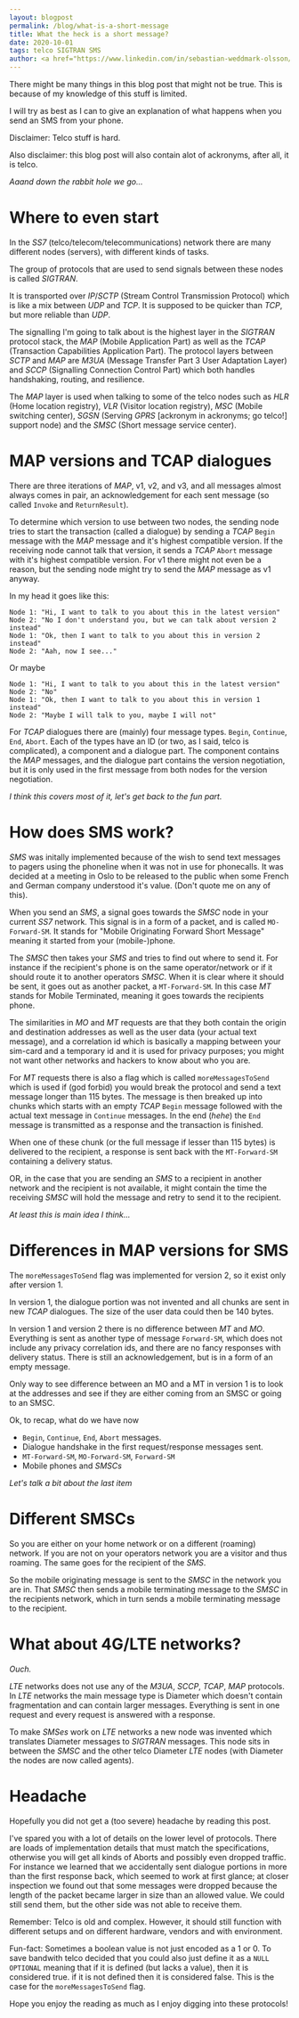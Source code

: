 ```yaml
---
layout: blogpost
permalink: /blog/what-is-a-short-message
title: What the heck is a short message?
date: 2020-10-01
tags: telco SIGTRAN SMS
author: <a href="https://www.linkedin.com/in/sebastian-weddmark-olsson/">Sebastian Weddmark Olsson</a>, Telco newb
---
```


There might be many things in this blog post that might not be
true. This is because of my knowledge of this stuff is limited.

I will try as best as I can to give an explanation of what happens
when you send an SMS from your phone.

Disclaimer: Telco stuff is hard.

Also disclaimer: this blog post will also contain alot of ackronyms,
after all, it is telco.

_Aaand down the rabbit hole we go..._

# Where to even start

In the *SS7* (telco/telecom/telecommunications) network there are many
different nodes (servers), with different kinds of tasks.

The group of protocols that are used to send signals between these
nodes is called *SIGTRAN*.

It is transported over *IP*/*SCTP* (Stream Control Transmission Protocol)
which is like a mix between *UDP* and *TCP*. It is supposed to be quicker
than *TCP*, but more reliable than *UDP*.

The signalling I'm going to talk about is the highest layer in the
*SIGTRAN* protocol stack, the *MAP* (Mobile Application Part) as well as
the *TCAP* (Transaction Capabilities Application Part). The protocol
layers between *SCTP* and *MAP* are *M3UA* (Message Transfer Part 3 User
Adaptation Layer) and *SCCP* (Signalling Connection Control Part) which
both handles handshaking, routing, and resilience.

The *MAP* layer is used when talking to some of the telco nodes such
as *HLR* (Home location registry), *VLR* (Visitor location registry),
*MSC* (Mobile switching center), *SGSN* (Serving *GPRS* [ackronym in
ackronyms; go telco!] support node) and the *SMSC* (Short message
service center).

# MAP versions and TCAP dialogues

There are three iterations of *MAP*, v1, v2, and v3, and all messages
almost always comes in pair, an acknowledgement for each sent message
(so called `Invoke` and `ReturnResult`).

To determine which version to use between two nodes, the sending node
tries to start the transaction (called a dialogue) by sending a *TCAP*
`Begin` message with the *MAP* message and it's highest compatible
version. If the receiving node cannot talk that version, it sends a
*TCAP* `Abort` message with it's highest compatible version. For v1 there
might not even be a reason, but the sending node might try to send the
*MAP* message as v1 anyway.

In my head it goes like this:

```
Node 1: "Hi, I want to talk to you about this in the latest version"
Node 2: "No I don't understand you, but we can talk about version 2 instead"
Node 1: "Ok, then I want to talk to you about this in version 2 instead"
Node 2: "Aah, now I see..."
```

Or maybe

```
Node 1: "Hi, I want to talk to you about this in the latest version"
Node 2: "No"
Node 1: "Ok, then I want to talk to you about this in version 1 instead"
Node 2: "Maybe I will talk to you, maybe I will not"
```

For *TCAP* dialogues there are (mainly) four message types.  `Begin`,
`Continue`, `End`, `Abort`. Each of the types have an ID (or two, as I
said, telco is complicated), a component and a dialogue part. The
component contains the *MAP* messages, and the dialogue part contains
the version negotiation, but it is only used in the first message from
both nodes for the version negotiation.

_I think this covers most of it, let's get back to the fun part._

# How does SMS work?

*SMS* was initally implemented because of the wish to send text
messages to pagers using the phoneline when it was not in use for
phonecalls. It was decided at a meeting in Oslo to be released to the
public when some French and German company understood it's
value. (Don't quote me on any of this).

When you send an *SMS*, a signal goes towards the *SMSC* node in your
current *SS7* network. This signal is in a form of a packet, and is
called `MO-Forward-SM`. It stands for "Mobile Originating Forward Short
Message" meaning it started from your (mobile-)phone.

The *SMSC* then takes your *SMS* and tries to find out where to send
it. For instance if the recipient's phone is on the same
operator/network or if it should route it to another operators
*SMSC*. When it is clear where it should be sent, it goes out as another
packet, a `MT-Forward-SM`. In this case *MT* stands for Mobile Terminated,
meaning it goes towards the recipients phone.

The similarities in *MO* and *MT* requests are that they both contain the
origin and destination addresses as well as the user data (your actual
text message), and a correlation id which is basically a mapping
between your sim-card and a temporary id and it is used for privacy
purposes; you might not want other networks and hackers to know about
who you are.

For *MT* requests there is also a flag which is called
`moreMessagesToSend` which is used if (god forbid) you would break the
protocol and send a text message longer than 115 bytes. The message is
then breaked up into chunks which starts with an empty *TCAP* `Begin`
message followed with the actual text message in `Continue`
messages. In the end (_hehe_) the `End` message is transmitted as a
response and the transaction is finished.

When one of these chunk (or the full message if lesser than 115 bytes)
is delivered to the recipient, a response is sent back with the
`MT-Forward-SM` containing a delivery status.

OR, in the case that you are sending an *SMS* to a recipient in another
network and the recipient is not available, it might contain the time
the receiving *SMSC* will hold the message and retry to send it to the
recipient.

_At least this is main idea I think..._

# Differences in MAP versions for SMS

The `moreMessagesToSend` flag was implemented for version 2, so it exist
only after version 1.

In version 1, the dialogue portion was not invented and all chunks are
sent in new *TCAP* dialogues. The size of the user data could then
be 140 bytes.

In version 1 and version 2 there is no difference between *MT* and
*MO*. Everything is sent as another type of message `Forward-SM`,
which does not include any privacy correlation ids, and there are no
fancy responses with delivery status. There is still an
acknowledgement, but is in a form of an empty message.

Only way to see difference between an MO and a MT in version 1 is to
look at the addresses and see if they are either coming from an SMSC
or going to an SMSC.

Ok, to recap, what do we have now

- `Begin`, `Continue`, `End`, `Abort` messages.
- Dialogue handshake in the first request/response messages sent.
- `MT-Forward-SM`, `MO-Forward-SM`, `Forward-SM`
- Mobile phones and *SMSCs*

_Let's talk a bit about the last item_

# Different SMSCs

So you are either on your home network or on a different (roaming)
network. If you are not on your operators network you are a visitor
and thus roaming. The same goes for the recipient of the *SMS*.

So the mobile originating message is sent to the *SMSC* in the network
you are in. That *SMSC* then sends a mobile terminating message to the
*SMSC* in the recipients network, which in turn sends a mobile
terminating message to the recipient.

# What about 4G/LTE networks?

_Ouch._

*LTE* networks does not use any of the *M3UA*, *SCCP*, *TCAP*, *MAP*
protocols. In *LTE* networks the main message type is Diameter which
doesn't contain fragmentation and can contain larger
messages. Everything is sent in one request and every request is
answered with a response.

To make *SMSes* work on *LTE* networks a new node was invented which
translates Diameter messages to *SIGTRAN* messages. This node sits in
between the *SMSC* and the other telco Diameter *LTE* nodes (with
Diameter the nodes are now called agents).


# Headache

Hopefully you did not get a (too severe) headache by reading this
post.

I've spared you with a lot of details on the lower level of
protocols. There are loads of implementation details that must match
the specifications, otherwise you will get all kinds of Aborts and
possibly even dropped traffic.
For instance we learned that we accidentally sent dialogue portions in
more than the first response back, which seemed to work at first
glance; at closer inspection we found out that some messages were
dropped because the length of the packet became larger in size than an
allowed value. We could still send them, but the other side was not
able to receive them.

Remember: Telco is old and complex. However, it should still function
with different setups and on different hardware, vendors and with
environment.

Fun-fact: Sometimes a boolean value is not just encoded as a 1
or 0. To save bandwith telco decided that you could also just define
it as a `NULL OPTIONAL` meaning that if it is defined (but lacks a
value), then it is considered true.  if it is not defined then it is
considered false. This is the case for the `moreMessagesToSend` flag.

Hope you enjoy the reading as much as I enjoy digging into these
protocols!
